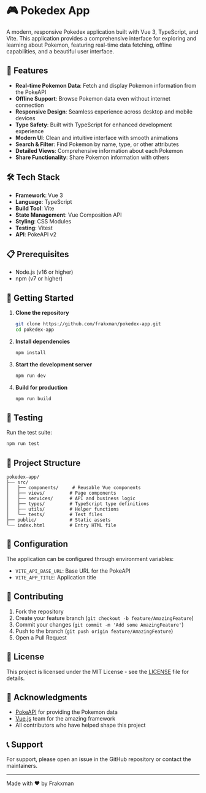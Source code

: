 # 🎮 Pokedex App

A modern, responsive Pokedex application built with Vue 3, TypeScript, and Vite. This application provides a comprehensive interface for exploring and learning about Pokemon, featuring real-time data fetching, offline capabilities, and a beautiful user interface.

## 🌟 Features

- **Real-time Pokemon Data**: Fetch and display Pokemon information from the PokeAPI
- **Offline Support**: Browse Pokemon data even without internet connection
- **Responsive Design**: Seamless experience across desktop and mobile devices
- **Type Safety**: Built with TypeScript for enhanced development experience
- **Modern UI**: Clean and intuitive interface with smooth animations
- **Search & Filter**: Find Pokemon by name, type, or other attributes
- **Detailed Views**: Comprehensive information about each Pokemon
- **Share Functionality**: Share Pokemon information with others

## 🛠️ Tech Stack

- **Framework**: Vue 3
- **Language**: TypeScript
- **Build Tool**: Vite
- **State Management**: Vue Composition API
- **Styling**: CSS Modules
- **Testing**: Vitest
- **API**: PokeAPI v2

## 📋 Prerequisites

- Node.js (v16 or higher)
- npm (v7 or higher)

## 🚀 Getting Started

1. **Clone the repository**
   ```bash
   git clone https://github.com/frakxman/pokedex-app.git
   cd pokedex-app
   ```

2. **Install dependencies**
   ```bash
   npm install
   ```

3. **Start the development server**
   ```bash
   npm run dev
   ```

4. **Build for production**
   ```bash
   npm run build
   ```

## 🧪 Testing

Run the test suite:
```bash
npm run test
```

## 📁 Project Structure

```
pokedex-app/
├── src/
│   ├── components/     # Reusable Vue components
│   ├── views/         # Page components
│   ├── services/      # API and business logic
│   ├── types/         # TypeScript type definitions
│   ├── utils/         # Helper functions
│   └── tests/         # Test files
├── public/            # Static assets
└── index.html         # Entry HTML file
```

## 🔧 Configuration

The application can be configured through environment variables:

- `VITE_API_BASE_URL`: Base URL for the PokeAPI
- `VITE_APP_TITLE`: Application title

## 🤝 Contributing

1. Fork the repository
2. Create your feature branch (`git checkout -b feature/AmazingFeature`)
3. Commit your changes (`git commit -m 'Add some AmazingFeature'`)
4. Push to the branch (`git push origin feature/AmazingFeature`)
5. Open a Pull Request

## 📝 License

This project is licensed under the MIT License - see the [LICENSE](LICENSE) file for details.

## 🙏 Acknowledgments

- [PokeAPI](https://pokeapi.co/) for providing the Pokemon data
- [Vue.js](https://vuejs.org/) team for the amazing framework
- All contributors who have helped shape this project

## 📞 Support

For support, please open an issue in the GitHub repository or contact the maintainers.

---

Made with ❤️ by Frakxman

